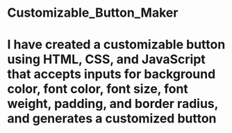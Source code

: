 # Customizable_Button_Maker
# I have created a customizable button using HTML, CSS, and JavaScript that accepts inputs for background color, font color, font size, font weight, padding, and border radius, and generates a customized button
